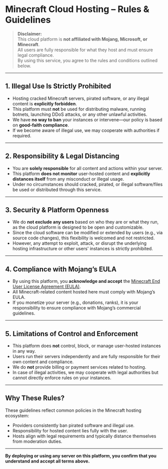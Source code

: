 # Minecraft Cloud Hosting – Rules & Guidelines

> **Disclaimer:**  
> This cloud platform is **not affiliated with Mojang, Microsoft, or Minecraft**.  
> All users are fully responsible for what they host and must ensure legal compliance.  
> By using this service, you agree to the rules and conditions outlined below.

---

## 1. Illegal Use Is Strictly Prohibited

- Hosting cracked Minecraft servers, pirated software, or any illegal content is **explicitly forbidden**.
- This platform must **not** be used for distributing malware, running botnets, launching DDoS attacks, or any other unlawful activities.
- We have **no way to ban** your instances or intervene—our policy is based on **good-faith compliance**.
- If we become aware of illegal use, we may cooperate with authorities if required.

---

## 2. Responsibility & Legal Distancing

- You are **solely responsible** for all content and actions within your server.
- This platform **does not monitor** user-hosted content and **explicitly distances itself** from any misconduct or illegal usage.
- Under no circumstances should cracked, pirated, or illegal software/files be used or distributed through this service.

---

## 3. Security & Platform Openness

- We do **not exclude any users** based on who they are or what they run, as the cloud platform is designed to be open and customizable.
- Since the cloud software can be modified or extended by users (e.g., via source code changes), this flexibility is welcomed and not restricted.
- However, any attempt to exploit, attack, or disrupt the underlying hosting infrastructure or other users' instances is strictly prohibited.

---

## 4. Compliance with Mojang’s EULA

- By using this platform, you **acknowledge and accept** the [Minecraft End User License Agreement (EULA)](https://account.mojang.com/documents/minecraft_eula).
- All Minecraft-related content hosted here must comply with Mojang’s EULA.
- If you monetize your server (e.g., donations, ranks), it is your responsibility to ensure compliance with Mojang’s commercial guidelines.

---

## 5. Limitations of Control and Enforcement

- This platform does **not** control, block, or manage user-hosted instances in any way.
- Users run their servers independently and are fully responsible for their own content and compliance.
- We do **not** provide billing or payment services related to hosting.
- In case of illegal activities, we may cooperate with legal authorities but cannot directly enforce rules on your instances.

---

## Why These Rules?

These guidelines reflect common policies in the Minecraft hosting ecosystem:

- Providers consistently ban pirated software and illegal use.
- Responsibility for hosted content lies fully with the user.
- Hosts align with legal requirements and typically distance themselves from moderation duties.

---

**By deploying or using any server on this platform, you confirm that you understand and accept all terms above.**

